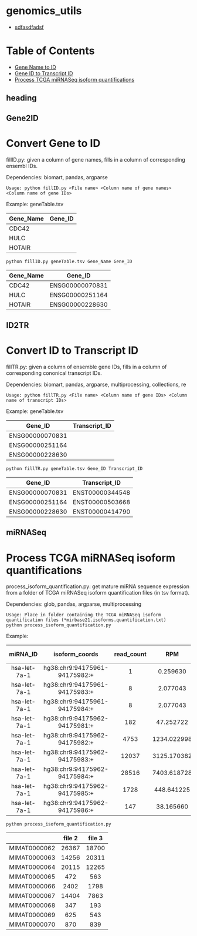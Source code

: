 # genomics_utils

- [sdfasdfadsf](#heading)

# Table of Contents
- [Gene Name to ID](#gene2ID)
- [Gene ID to Transcript ID](#ID2TR)
- [Process TCGA miRNASeq isoform quantifications](#miRNASeq)

## heading

## Gene2ID
# Convert Gene to ID

fillID.py: given a column of gene names, fills in a column of corresponding ensembl IDs.

Dependencies: biomart, pandas, argparse
```
Usage: python fillID.py <File name> <Column name of gene names> <Column name of gene IDs>
```
Example: geneTable.tsv

| Gene_Name     | Gene_ID        |
| ------------- |:-------------:|
| CDC42      |  |
| HULC     |      |
| HOTAIR |      |

```
python fillID.py geneTable.tsv Gene_Name Gene_ID
```

| Gene_Name     | Gene_ID      |
| ------------- |:-------------:|
| CDC42      | ENSG00000070831 |
| HULC       |  ENSG00000251164  |
| HOTAIR     |  ENSG00000228630    |

## ID2TR
# Convert ID to Transcript ID

fillTR.py: given a column of ensemble gene IDs, fills in a column of corresponding cononical transcript IDs.

Dependencies: biomart, pandas, argparse, multiprocessing, collections, re
```
Usage: python fillTR.py <File name> <Column name of gene IDs> <Column name of transcript IDs>
```
Example: geneTable.tsv

| Gene_ID     | Transcript_ID   |
| ------------- |:-------------:|
| ENSG00000070831      |  |
| ENSG00000251164     |      |
| ENSG00000228630 |      |
```
python fillTR.py geneTable.tsv Gene_ID Transcript_ID
```

| Gene_ID     | Transcript_ID      |
| :-------------: |:-------------:|
| ENSG00000070831      | ENST00000344548 |
| ENSG00000251164       |  ENST00000503668  |
| ENSG00000228630     |  ENST00000414790    |


## miRNASeq

# Process TCGA miRNASeq isoform quantifications

process_isoform_quantification.py: get mature miRNA sequence expression from a folder of TCGA miRNASeq isoform quantification files (in tsv format).

Dependencies: glob, pandas, argparse, multiprocessing
```
Usage: Place in folder containing the TCGA miRNASeq isoform quantification files (*mirbase21.isoforms.quantification.txt)
python process_isoform_quantification.py
```
Example:

|miRNA_ID|isoform_coords|read_count|RPM|cross-mapped|miRNA_region|
| :-------: |:--------:|:---------:|:--------:|:---------:|:--------:|
|hsa-let-7a-1|hg38:chr9:94175961-94175982:+|1|0.259630|N|mature,MIMAT0000062|
|hsa-let-7a-1|hg38:chr9:94175961-94175983:+|8|2.077043|N|mature,MIMAT0000062|
|hsa-let-7a-1|hg38:chr9:94175961-94175984:+|8|2.077043|N|mature,MIMAT0000062|
|hsa-let-7a-1|hg38:chr9:94175962-94175981:+|182|47.252722|N|mature,MIMAT0000062|
|hsa-let-7a-1|hg38:chr9:94175962-94175982:+|4753|1234.022998|N|mature,MIMAT0000062|
|hsa-let-7a-1|hg38:chr9:94175962-94175983:+|12037|3125.170382|N|mature,MIMAT0000062|
|hsa-let-7a-1|hg38:chr9:94175962-94175984:+|28516|7403.618728|N|mature,MIMAT0000062|
|hsa-let-7a-1|hg38:chr9:94175962-94175985:+|1728|448.641225|N|mature,MIMAT0000062|
|hsa-let-7a-1|hg38:chr9:94175962-94175986:+|147|38.165660|N|mature,MIMAT0000062|
```
python process_isoform_quantification.py
```
||file 2|file 3|
| :-------: |:--------:|:---------:|
|MIMAT0000062|26367|18700|20404|
|MIMAT0000063|14256|20311|8296|
|MIMAT0000064|20115|12265|9691|
|MIMAT0000065|472|563|519|
|MIMAT0000066|2402|1798|2309|
|MIMAT0000067|14404|7863|11078|
|MIMAT0000068|347|193|213|
|MIMAT0000069|625|543|713|
|MIMAT0000070|870|839|1354|

